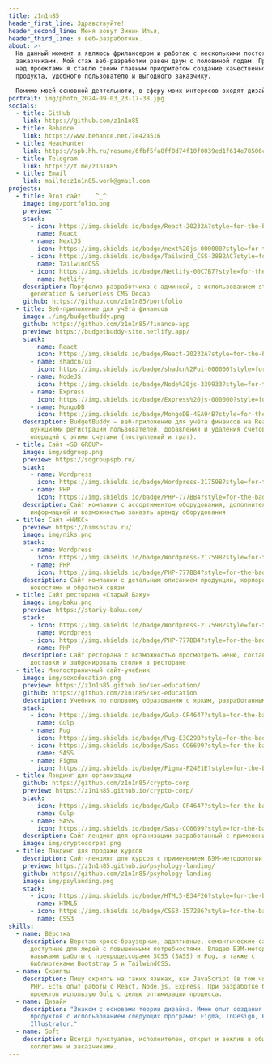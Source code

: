 ```yaml
---
title: z1n1n85
header_first_line: Здравствуйте!
header_second_line: Меня зовут Зинин Илья,
header_third_line: я веб-разработчик.
about: >-
  На данный момент я являюсь фрилансером и работаю с несколькими постоянными
  заказчиками. Мой стаж веб-разработки равен двум с половиной годам. При работе
  над проектами я ставлю своим главным приоритетом создание качественного
  продукта, удобного пользователю и выгодного заказчику.

  Помимо моей основной деятельноти, в сферу моих интересов входят дизайн, а также верстка и ручное изготовление книг.
portrait: img/photo_2024-09-03_23-17-38.jpg
socials:
  - title: GitHub
    link: https://github.com/z1n1n85
  - title: Behance
    link: https://www.behance.net/7e42a516
  - title: HeadHunter
    link: https://spb.hh.ru/resume/6fbf5fa8ff0d74f10f0039ed1f614e78506c66
  - title: Telegram
    link: https://t.me/z1n1n85
  - title: Email
    link: mailto:z1n1n85.work@gmail.com
projects:
  - title: Этот сайт    ^_^
    image: img/portfolio.png
    preview: ""
    stack:
      - icon: https://img.shields.io/badge/React-20232A?style=for-the-badge&logo=react&logoColor=61DAFB
        name: React
      - name: NextJS
        icon: https://img.shields.io/badge/next%20js-000000?style=for-the-badge&logo=nextdotjs&logoColor=white
      - icon: https://img.shields.io/badge/Tailwind_CSS-38B2AC?style=for-the-badge&logo=tailwind-css&logoColor=white
        name: TailwindCSS
      - icon: https://img.shields.io/badge/Netlify-00C7B7?style=for-the-badge&logo=netlify&logoColor=white
        name: Netlify
    description: Портфолио разработчика с админкой, с использованием static site
      generation & serverless CMS Decap
    github: https://github.com/z1n1n85/portfolio
  - title: Веб-приложение для учёта финансов
    image: ./img/budgetbuddy.png
    github: https://github.com/z1n1n85/finance-app
    preview: https://budgetbuddy-site.netlify.app/
    stack:
      - name: React
        icon: https://img.shields.io/badge/React-20232A?style=for-the-badge&logo=react&logoColor=61DAFB
      - name: shadcn/ui
        icon: https://img.shields.io/badge/shadcn%2Fui-000000?style=for-the-badge&logo=shadcnui&logoColor=white
      - name: NodeJS
        icon: https://img.shields.io/badge/Node%20js-339933?style=for-the-badge&logo=nodedotjs&logoColor=white
      - name: Express
        icon: https://img.shields.io/badge/Express%20js-000000?style=for-the-badge&logo=express&logoColor=white
      - name: MongoDB
        icon: https://img.shields.io/badge/MongoDB-4EA94B?style=for-the-badge&logo=mongodb&logoColor=white
    description: BudgetBuddy — веб-приложение для учёта финансов на React и NodeJS с
      функциями регистрации пользователей, добавления и удаления счетов,
      операций с этими счетами (поступлений и трат).
  - title: Сайт «SD GROUP»
    image: img/sdgroup.png
    preview: https://sdgroupspb.ru/
    stack:
      - name: Wordpress
        icon: https://img.shields.io/badge/Wordpress-21759B?style=for-the-badge&logo=wordpress&logoColor=white
      - name: PHP
        icon: https://img.shields.io/badge/PHP-777BB4?style=for-the-badge&logo=php&logoColor=white
    description: Сайт компании с ассортиментом оборудования, дополнительной
      информацией и возможностью заказть аренду оборудования
  - title: Сайт «НИКС»
    preview: https://himsostav.ru/
    image: img/niks.png
    stack:
      - name: Wordpress
        icon: https://img.shields.io/badge/Wordpress-21759B?style=for-the-badge&logo=wordpress&logoColor=white
      - name: PHP
        icon: https://img.shields.io/badge/PHP-777BB4?style=for-the-badge&logo=php&logoColor=white
    description: Сайт компании с детальным описанием продукции, корпоративными
      новостями и обратной связи
  - title: Сайт ресторана «Старый Баку»
    image: img/baku.png
    preview: https://stariy-baku.com/
    stack:
      - icon: https://img.shields.io/badge/Wordpress-21759B?style=for-the-badge&logo=wordpress&logoColor=white
        name: Wordpress
      - icon: https://img.shields.io/badge/PHP-777BB4?style=for-the-badge&logo=php&logoColor=white
        name: PHP
    description: Сайт ресторана с возможностью просмотреть меню, составить заказ для
      доставки и забронировать столик в ресторане
  - title: Многостраничный сайт-учебник
    image: img/sexeducation.png
    preview: https://z1n1n85.github.io/sex-education/
    github: https://github.com/z1n1n85/sex-education
    description: Учебник по половому образованию с ярким, разработанным с нуля дизайном.
    stack:
      - icon: https://img.shields.io/badge/Gulp-CF4647?style=for-the-badge&logo=gulp&logoColor=white
        name: Gulp
      - name: Pug
        icon: https://img.shields.io/badge/Pug-E3C29B?style=for-the-badge&logo=pug&logoColor=black
      - icon: https://img.shields.io/badge/Sass-CC6699?style=for-the-badge&logo=sass&logoColor=white
        name: SASS
      - name: Figma
        icon: https://img.shields.io/badge/Figma-F24E1E?style=for-the-badge&logo=figma&logoColor=white
  - title: Лэндинг для организации
    github: https://github.com/z1n1n85/crypto-corp
    preview: https://z1n1n85.github.io/crypto-corp/
    stack:
      - icon: https://img.shields.io/badge/Gulp-CF4647?style=for-the-badge&logo=gulp&logoColor=white
        name: Gulp
      - name: SASS
        icon: https://img.shields.io/badge/Sass-CC6699?style=for-the-badge&logo=sass&logoColor=white
    description: Сайт-лендинг для организации разработанный с применением БЭМ-методологии
    image: img/cryptocorpat.png
  - title: Лэндинг для продажи курсов
    description: Сайт-лендинг для курсов с применением БЭМ-методологии
    preview: https://z1n1n85.github.io/psyhology-landing/
    github: https://github.com/z1n1n85/psyhology-landing
    image: img/psylanding.png
    stack:
      - icon: https://img.shields.io/badge/HTML5-E34F26?style=for-the-badge&logo=html5&logoColor=white
        name: HTML5
      - icon: https://img.shields.io/badge/CSS3-1572B6?style=for-the-badge&logo=css3&logoColor=white
        name: CSS3
skills:
  - name: Вёрстка
    description: Верстаю кросс-браузерные, адаптивные, семантические сайты,
      доступные для людей с повышенными потребностями. Владею БЭМ-методологией,
      навыками работы с препроцессорами SCSS (SASS) и Pug, а также с
      библиотеками Bootstrap 5 и TailwindCSS.
  - name: Скрипты
    description: Пишу скрипты на таких языках, как JavaScript (в том числе jQuery) и
      PHP. Есть опыт работы с React, Node.js, Express. При разработке больших
      проектов использую Gulp с целью оптимизации процесса.
  - name: Дизайн
    description: "Знаком с основами теории дизайна. Имею опыт создания дизайнерских
      продуктов с использованием следующих программ: Figma, InDesign, Photoshop,
      Illustrator."
  - name: Soft
    description: Всегда пунктуален, исполнителен, открыт и вежлив в общении с
      коллегами и заказчиками.
---
```

